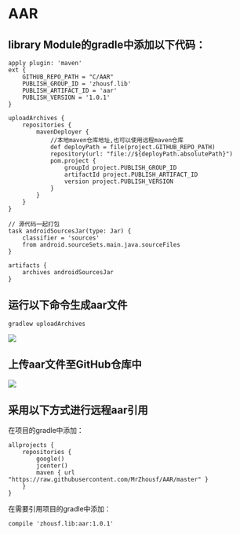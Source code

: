 # AAR


## library Module的gradle中添加以下代码：
```
apply plugin: 'maven'
ext {
    GITHUB_REPO_PATH = "C/AAR"
    PUBLISH_GROUP_ID = 'zhousf.lib'
    PUBLISH_ARTIFACT_ID = 'aar'
    PUBLISH_VERSION = '1.0.1'
}

uploadArchives {
    repositories {
        mavenDeployer {
            //本地maven仓库地址,也可以使用远程maven仓库
            def deployPath = file(project.GITHUB_REPO_PATH)
            repository(url: "file://${deployPath.absolutePath}")
            pom.project {
                groupId project.PUBLISH_GROUP_ID
                artifactId project.PUBLISH_ARTIFACT_ID
                version project.PUBLISH_VERSION
            }
        }
    }
}

// 源代码一起打包
task androidSourcesJar(type: Jar) {
    classifier = 'sources'
    from android.sourceSets.main.java.sourceFiles
}

artifacts {
    archives androidSourcesJar
}
```
## 运行以下命令生成aar文件
```
gradlew uploadArchives
```
![](https://github.com/MrZhousf/AAR/blob/master/pic/1.jpg?raw=true)

## 上传aar文件至GitHub仓库中
![](https://github.com/MrZhousf/AAR/blob/master/pic/2.jpg?raw=true)

## 采用以下方式进行远程aar引用
在项目的gradle中添加：
```
allprojects {
    repositories {
        google()
        jcenter()
        maven { url "https://raw.githubusercontent.com/MrZhousf/AAR/master" }
    }
}
```
在需要引用项目的gradle中添加：
```
compile 'zhousf.lib:aar:1.0.1'
```
